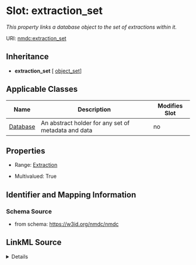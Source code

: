 # Slot: extraction_set


_This property links a database object to the set of extractions within it._



URI: [nmdc:extraction_set](https://w3id.org/nmdc/extraction_set)




## Inheritance

* **extraction_set** [ [object_set](object_set.md)]





## Applicable Classes

| Name | Description | Modifies Slot |
| --- | --- | --- |
[Database](Database.md) | An abstract holder for any set of metadata and data |  no  |







## Properties

* Range: [Extraction](Extraction.md)

* Multivalued: True





## Identifier and Mapping Information







### Schema Source


* from schema: https://w3id.org/nmdc/nmdc




## LinkML Source

<details>
```yaml
name: extraction_set
description: This property links a database object to the set of extractions within
  it.
from_schema: https://w3id.org/nmdc/nmdc
rank: 1000
mixins:
- object_set
domain: Database
multivalued: true
alias: extraction_set
domain_of:
- Database
range: Extraction
inlined: true
inlined_as_list: true

```
</details>